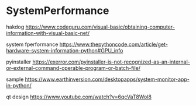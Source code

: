 # SystemPerformance
hakdog
https://www.codeguru.com/visual-basic/obtaining-computer-information-with-visual-basic-net/

system fperformance
https://www.thepythoncode.com/article/get-hardware-system-information-python#GPU_info

pyinstaller
https://exerror.com/pyinstaller-is-not-recognized-as-an-internal-or-external-command-operable-program-or-batch-file/

sample
https://www.earthinversion.com/desktopapps/system-monitor-app-in-python/

qt design
https://www.youtube.com/watch?v=6qcVaT8Wol8
